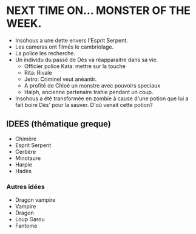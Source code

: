 # NEXT TIME ON... MONSTER OF THE WEEK.
- Insohous a une dette envers l'Esprit Serpent.
- Les cameras ont filmés le cambriolage.
- La police les recherche.
- Un individu du passé de Dès va réapparaitre dans sa vie.
  - Officier police Kata: mettre sur la touche
  - Rita: Rivale
  - Jetro: Criminel veut anéantir.
  - A profité de Chloé un monstre avec pouvoirs speciaux
  - Halph, ancienne partenaire trahie pendant un coup.
- Insohous a été transformée en zombie à cause d'une potion que lui a fait boire Dès' pour la sauver. D'où venait cette potion?

## IDEES (thématique greque)
- Chimère
- Esprit Serpent
- Cerbère
- Minotaure
- Harpie
- Hadès

### Autres idées
- Dragon vampire
- Vampire
- Dragon
- Loup Garou
- Fantome
